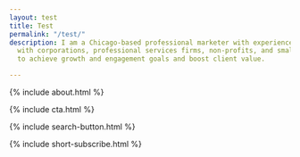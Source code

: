 ```yaml
---
layout: test
title: Test
permalink: "/test/"
description: I am a Chicago-based professional marketer with experience partnering
  with corporations, professional services firms, non-profits, and small business
  to achieve growth and engagement goals and boost client value.

---
```

{% include about.html %}

{% include cta.html %}

{% include search-button.html %}

{% include short-subscribe.html %}